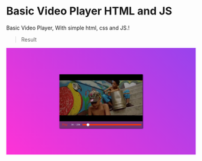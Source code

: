 # Basic Video Player HTML and JS

Basic Video Player, With simple html, css and JS.!

> Result

![Result Image Video Player](./assets/result/result.png)
